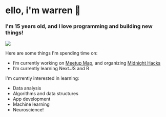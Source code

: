 # ello, i'm warren 👋
### I'm 15 years old, and I love programming and building new things!

<img src= "https://github-readme-stats.vercel.app/api?username=NebuDev14&show_icons=true&theme=dracula&count_private=true" />

Here are some things I'm spending time on:
- I’m currently working on [Meetup Map](https://github.com/MeetupMap), and organizing [Midnight Hacks](https://midnighthacks.tech/)
- I’m currently learning Next.JS and R

I'm currently interested in learning:
- Data analysis
- Algorithms and data structures
- App development
- Machine learning
- Neuroscience!
